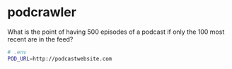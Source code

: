 # podcrawler

What is the point of having 500 episodes of a podcast if only the 100 most recent are in the feed?

```sh
# .env
POD_URL=http://podcastwebsite.com
```
